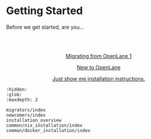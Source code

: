 # Getting Started

Before we get started, are you…

<br />
<br />

<div style="text-align: center;">

<p><a href="./migrators/index.html" class="link-button">
Migrating from OpenLane 1
</a></p>

<p><a href="./newcomers/index.html"  class="link-button">
New to OpenLane
</a></p>

<p>
<a href="./installation_overview.html">
Just show me installation instructions.
</a></p>

</div>

```{toctree}
:hidden:
:glob:
:maxdepth: 2

migrators/index
newcomers/index
installation_overview
common/nix_installation/index
common/docker_installation/index
```
